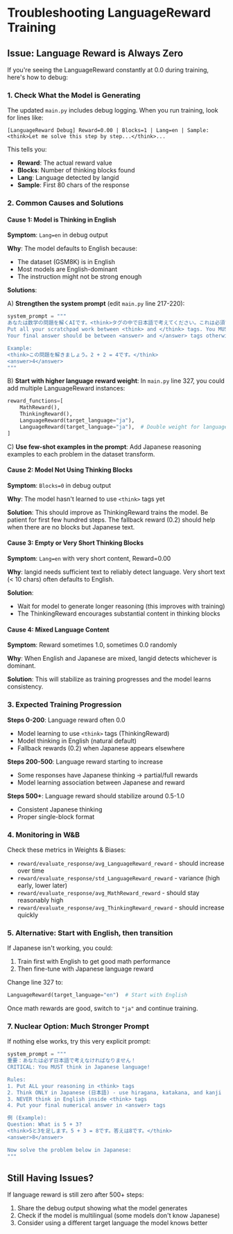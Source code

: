 # Troubleshooting LanguageReward Training

## Issue: Language Reward is Always Zero

If you're seeing the LanguageReward constantly at 0.0 during training, here's how to debug:

### 1. Check What the Model is Generating

The updated `main.py` includes debug logging. When you run training, look for lines like:

```
[LanguageReward Debug] Reward=0.00 | Blocks=1 | Lang=en | Sample: <think>Let me solve this step by step...</think>...
```

This tells you:
- **Reward**: The actual reward value
- **Blocks**: Number of thinking blocks found
- **Lang**: Language detected by langid
- **Sample**: First 80 chars of the response

### 2. Common Causes and Solutions

#### Cause 1: Model is Thinking in English

**Symptom**: `Lang=en` in debug output

**Why**: The model defaults to English because:
- The dataset (GSM8K) is in English
- Most models are English-dominant
- The instruction might not be strong enough

**Solutions**:

A) **Strengthen the system prompt** (edit `main.py` line 217-220):
```python
system_prompt = """
あなたは数学の問題を解くAIです。<think>タグの中で日本語で考えてください。これは必須です。
Put all your scratchpad work between <think> and </think> tags. You MUST think in Japanese (日本語) inside the <think> tags.
Your final answer should be between <answer> and </answer> tags otherwise it will not be scored.

Example:
<think>この問題を解きましょう。2 + 2 = 4です。</think>
<answer>4</answer>
"""
```

B) **Start with higher language reward weight**:
In `main.py` line 327, you could add multiple LanguageReward instances:
```python
reward_functions=[
    MathReward(),
    ThinkingReward(),
    LanguageReward(target_language="ja"),
    LanguageReward(target_language="ja"),  # Double weight for language
]
```

C) **Use few-shot examples in the prompt**:
Add Japanese reasoning examples to each problem in the dataset transform.

#### Cause 2: Model Not Using Thinking Blocks

**Symptom**: `Blocks=0` in debug output

**Why**: The model hasn't learned to use `<think>` tags yet

**Solution**: This should improve as ThinkingReward trains the model. Be patient for first few hundred steps. The fallback reward (0.2) should help when there are no blocks but Japanese text.

#### Cause 3: Empty or Very Short Thinking Blocks

**Symptom**: `Lang=en` with very short content, Reward=0.00

**Why**: langid needs sufficient text to reliably detect language. Very short text (< 10 chars) often defaults to English.

**Solution**:
- Wait for model to generate longer reasoning (this improves with training)
- The ThinkingReward encourages substantial content in thinking blocks

#### Cause 4: Mixed Language Content

**Symptom**: Reward sometimes 1.0, sometimes 0.0 randomly

**Why**: When English and Japanese are mixed, langid detects whichever is dominant.

**Solution**: This will stabilize as training progresses and the model learns consistency.

### 3. Expected Training Progression

**Steps 0-200**: Language reward often 0.0
- Model learning to use `<think>` tags (ThinkingReward)
- Model thinking in English (natural default)
- Fallback rewards (0.2) when Japanese appears elsewhere

**Steps 200-500**: Language reward starting to increase
- Some responses have Japanese thinking → partial/full rewards
- Model learning association between Japanese and reward

**Steps 500+**: Language reward should stabilize around 0.5-1.0
- Consistent Japanese thinking
- Proper single-block format

### 4. Monitoring in W&B

Check these metrics in Weights & Biases:
- `reward/evaluate_response/avg_LanguageReward_reward` - should increase over time
- `reward/evaluate_response/std_LanguageReward_reward` - variance (high early, lower later)
- `reward/evaluate_response/avg_MathReward_reward` - should stay reasonably high
- `reward/evaluate_response/avg_ThinkingReward_reward` - should increase quickly

### 5. Alternative: Start with English, then transition

If Japanese isn't working, you could:

1. Train first with English to get good math performance
2. Then fine-tune with Japanese language reward

Change line 327 to:
```python
LanguageReward(target_language="en")  # Start with English
```

Once math rewards are good, switch to `"ja"` and continue training.

### 7. Nuclear Option: Much Stronger Prompt

If nothing else works, try this very explicit prompt:
```python
system_prompt = """
重要：あなたは必ず日本語で考えなければなりません！
CRITICAL: You MUST think in Japanese language!

Rules:
1. Put ALL your reasoning in <think> tags
2. Think ONLY in Japanese (日本語) - use hiragana, katakana, and kanji
3. NEVER think in English inside <think> tags
4. Put your final numerical answer in <answer> tags

例 (Example):
Question: What is 5 + 3?
<think>5と3を足します。5 + 3 = 8です。答えは8です。</think>
<answer>8</answer>

Now solve the problem below in Japanese:
"""
```

## Still Having Issues?

If language reward is still zero after 500+ steps:
1. Share the debug output showing what the model generates
2. Check if the model is multilingual (some models don't know Japanese)
3. Consider using a different target language the model knows better
